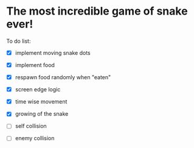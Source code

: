 # The most incredible game of snake ever!

To do list:

- [x] implement moving snake dots
- [x] implement food
- [x] respawn food randomly when "eaten"
- [x] screen edge logic
- [x] time wise movement
- [x] growing of the snake
- [ ] self collision
- [ ] enemy collision

